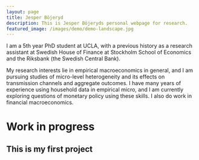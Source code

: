 ```yaml
---
layout: page
title: Jesper Böjeryd
description: This is Jesper Böjeryds personal webpage for research.
featured_image: /images/demo/demo-landscape.jpg
---
```


I am a 5th year PhD student at UCLA, with a previous history as a research assistant at Swedish House of Finance at Stockholm School of Economics and the Riksbank (the Swedish Central Bank).

My research interests lie in empirical macroeconomics in general, and I am pursuing studies of micro-level heterogeneity and its effects on transmission channels and aggregate outcomes. I have many years of experience using household data in empirical micro, and I am currently exploring questions of monetary policy using these skills. I also do work in financial macroeconomics.

# Work in progress
## This is my first project
